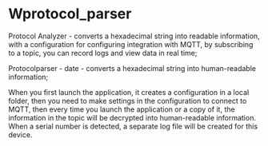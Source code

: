 # Wprotocol_parser

Protocol Analyzer - converts a hexadecimal string into readable information, with a configuration for configuring integration with MQTT,
by subscribing to a topic, you can record logs and view data in real time;

Protocolparser - date - converts a hexadecimal string into human-readable information;

When you first launch the application, it creates a configuration in a local folder, then you need to make settings in the configuration to connect to MQTT,
then every time you launch the application or a copy of it, the information in the topic will be decrypted into human-readable information.
When a serial number is detected, a separate log file will be created for this device.
